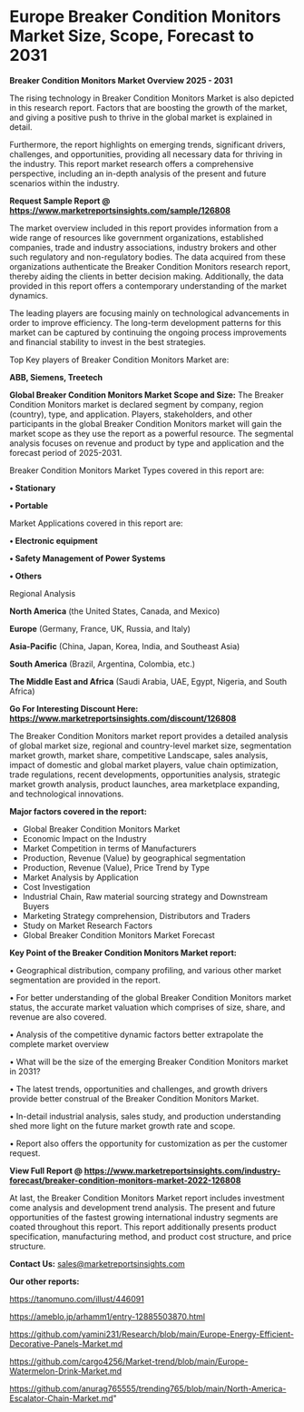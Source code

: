 # Europe Breaker Condition Monitors Market Size, Scope, Forecast to 2031

<Strong> Breaker Condition Monitors Market Overview 2025 - 2031</strong>

The rising technology in Breaker Condition Monitors Market is also depicted in this research report. Factors that are boosting the growth of the market, and giving a positive push to thrive in the global market is explained in detail.

Furthermore, the report highlights on emerging trends, significant drivers, challenges, and opportunities, providing all necessary data for thriving in the industry. This report market research offers a comprehensive perspective, including an in-depth analysis of the present and future scenarios within the industry.

<strong>Request Sample Report @ <a href=https://www.marketreportsinsights.com/sample/126808>https://www.marketreportsinsights.com/sample/126808</a></strong>

The market overview included in this report provides information from a wide range of resources like government organizations, established companies, trade and industry associations, industry brokers and other such regulatory and non-regulatory bodies. The data acquired from these organizations authenticate the Breaker Condition Monitors research report, thereby aiding the clients in better decision making. Additionally, the data provided in this report offers a contemporary understanding of the market dynamics.

The leading players are focusing mainly on technological advancements in order to improve efficiency. The long-term development patterns for this market can be captured by continuing the ongoing process improvements and financial stability to invest in the best strategies.

Top Key players of Breaker Condition Monitors Market are:

<strong>ABB, Siemens, Treetech</strong>

<strong><b>Global Breaker Condition Monitors Market Scope and Size:</b></strong>
The Breaker Condition Monitors market is declared segment by company, region (country), type, and application. Players, stakeholders, and other participants in the global Breaker Condition Monitors market will gain the market scope as they use the report as a powerful resource. The segmental analysis focuses on revenue and product by type and application and the forecast period of 2025-2031.

Breaker Condition Monitors Market Types covered in this report are:

<strong>• Stationary

• Portable</strong>

Market Applications covered in this report are:

<strong>• Electronic equipment

• Safety Management of Power Systems

• Others</strong> 

Regional Analysis

<strong>North America</strong> (the United States, Canada, and Mexico)

<strong>Europe</strong> (Germany, France, UK, Russia, and Italy)

<strong>Asia-Pacific</strong> (China, Japan, Korea, India, and Southeast Asia)

<strong>South America</strong> (Brazil, Argentina, Colombia, etc.)

<strong>The Middle East and Africa</strong> (Saudi Arabia, UAE, Egypt, Nigeria, and South Africa)

<strong>Go For Interesting Discount Here: <a href=https://www.marketreportsinsights.com/discount/126808>https://www.marketreportsinsights.com/discount/126808</a></strong>

The Breaker Condition Monitors market report provides a detailed analysis of global market size, regional and country-level market size, segmentation market growth, market share, competitive Landscape, sales analysis, impact of domestic and global market players, value chain optimization, trade regulations, recent developments, opportunities analysis, strategic market growth analysis, product launches, area marketplace expanding, and technological innovations.

<strong><b>Major factors covered in the report:</b></strong>
<ul>
  <li>Global Breaker Condition Monitors Market </li>
  <li>Economic Impact on the Industry</li>
  <li>Market Competition in terms of Manufacturers</li>
  <li>Production, Revenue (Value) by geographical segmentation</li>
  <li>Production, Revenue (Value), Price Trend by Type</li>
  <li>Market Analysis by Application</li>
  <li>Cost Investigation</li>
  <li>Industrial Chain, Raw material sourcing strategy and Downstream Buyers</li>
  <li>Marketing Strategy comprehension, Distributors and Traders</li>
  <li>Study on Market Research Factors</li>
  <li>Global Breaker Condition Monitors Market Forecast</li>
</ul>

<strong><b>Key Point of the Breaker Condition Monitors Market report:</b></strong>

• Geographical distribution, company profiling, and various other market segmentation are provided in the report.

• For better understanding of the global Breaker Condition Monitors market status, the accurate market valuation which comprises of size, share, and revenue are also covered.

• Analysis of the competitive dynamic factors better extrapolate the complete market overview

• What will be the size of the emerging Breaker Condition Monitors market in 2031?

• The latest trends, opportunities and challenges, and growth drivers provide better construal of the Breaker Condition Monitors Market.

• In-detail industrial analysis, sales study, and production understanding shed more light on the future market growth rate and scope.

• Report also offers the opportunity for customization as per the customer request.

<strong><b>View Full Report @ <a href=https://www.marketreportsinsights.com/industry-forecast/breaker-condition-monitors-market-2022-126808>https://www.marketreportsinsights.com/industry-forecast/breaker-condition-monitors-market-2022-126808</a></b></strong>


At last, the Breaker Condition Monitors Market report includes investment come analysis and development trend analysis. The present and future opportunities of the fastest growing international industry segments are coated throughout this report. This report additionally presents product specification, manufacturing method, and product cost structure, and price structure.

<strong>Contact Us:</strong>
sales@marketreportsinsights.com

<strong>Our other reports:</strong>

<a href=https://tanomuno.com/illust/446091>https://tanomuno.com/illust/446091</a>

<a href=https://ameblo.jp/arhamm1/entry-12885503870.html>https://ameblo.jp/arhamm1/entry-12885503870.html</a>

<a href=https://github.com/yamini231/Research/blob/main/Europe-Energy-Efficient-Decorative-Panels-Market.md>https://github.com/yamini231/Research/blob/main/Europe-Energy-Efficient-Decorative-Panels-Market.md</a>

<a href=https://github.com/cargo4256/Market-trend/blob/main/Europe-Watermelon-Drink-Market.md>https://github.com/cargo4256/Market-trend/blob/main/Europe-Watermelon-Drink-Market.md</a>

<a href=https://github.com/anurag765555/trending765/blob/main/North-America-Escalator-Chain-Market.md>https://github.com/anurag765555/trending765/blob/main/North-America-Escalator-Chain-Market.md</a>"
